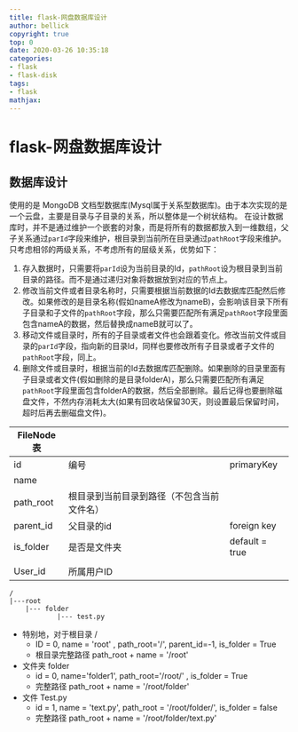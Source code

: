 ```yaml
---
title: flask-网盘数据库设计
author: bellick
copyright: true
top: 0
date: 2020-03-26 10:35:18
categories:
- flask
- flask-disk
tags:
- flask
mathjax:
---
```


# flask-网盘数据库设计

## 数据库设计

使用的是 MongoDB 文档型数据库(Mysql属于关系型数据库)。由于本次实现的是一个云盘，主要是目录与子目录的关系，所以整体是一个树状结构。
在设计数据库时，并不是通过维护一个嵌套的对象，而是将所有的数据都放入到一维数组，父子关系通过`parId`字段来维护，根目录到当前所在目录通过`pathRoot`字段来维护。只考虑相邻的两级关系，不考虑所有的层级关系，优势如下：

1. 存入数据时，只需要将`parId`设为当前目录的Id，`pathRoot`设为根目录到当前目录的路径。而不是通过递归对象将数据放到对应的节点上。
2. 修改当前文件或者目录名称时，只需要根据当前数据的Id去数据库匹配然后修改。如果修改的是目录名称(假如nameA修改为nameB)，会影响该目录下所有子目录和子文件的`pathRoot`字段，那么只需要匹配所有满足`pathRoot`字段里面包含nameA的数据，然后替换成nameB就可以了。
3. 移动文件或目录时，所有的子目录或者文件也会跟着变化。修改当前文件或目录的`parId`字段，指向新的目录Id，同样也要修改所有子目录或者子文件的`pathRoot`字段，同上。
4. 删除文件或目录时，根据当前的Id去数据库匹配删除。如果删除的目录里面有子目录或者文件(假如删除的是目录folderA)，那么只需要匹配所有满足`pathRoot`字段里面包含folderA的数据，然后全部删除。最后记得也要删除磁盘文件，不然内存消耗太大(如果有回收站保留30天，则设置最后保留时间，超时后再去删磁盘文件)。



| FileNode表 |                                            |                |
| ---------- | ------------------------------------------ | -------------- |
| id         | 编号                                       | primaryKey     |
| name       |                                            |                |
| path_root  | 根目录到当前目录到路径（不包含当前文件名） |                |
| parent_id  | 父目录的id                                 | foreign key    |
| is_folder  | 是否是文件夹                               | default = true |
|            |                                            |                |
| User_id    | 所属用户ID                                 |                |

```
/
|---root
	|--- folder
			|--- test.py
```

* 特别地，对于根目录 / 
  * ID = 0, 	name = 'root' , 	path_root='/',	parent_id=-1,	is_folder = True
  * 根目录完整路径 path_root + name = '/root'
* 文件夹 folder
  * id = 0, name='folder1', path_root='/root/' , is_folder = True
  * 完整路径 path_root + name = '/root/folder'
* 文件 Test.py
  * id = 1, name = 'text.py', path_root = '/root/folder/', is_folder = false
  * 完整路径 path_root + name = '/root/folder/text.py'